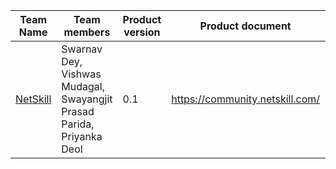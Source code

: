 
| Team Name | Team members | Product version | Product document | Product demo | User guide | Source code | Developer guide |
| ----- | ----- | ----- | ----- | ----- | ----- | ----- | ----- |
| [NetSkill](https://community.netskill.com/)| Swarnav Dey, Vishwas Mudagal, Swayangjit Prasad Parida, Priyanka Deol | 0.1 | https://community.netskill.com/ | [Product demo](https://drive.google.com/file/d/1IVAToqQ_C5AaLyNFZ0HQM23nOSFgS3aE/view) |  | [BAP](https://gitlab.com/gwl-community/hackathon-fe) [BPP](https://gitlab.com/gwl-community/hackathon-be) |  |
